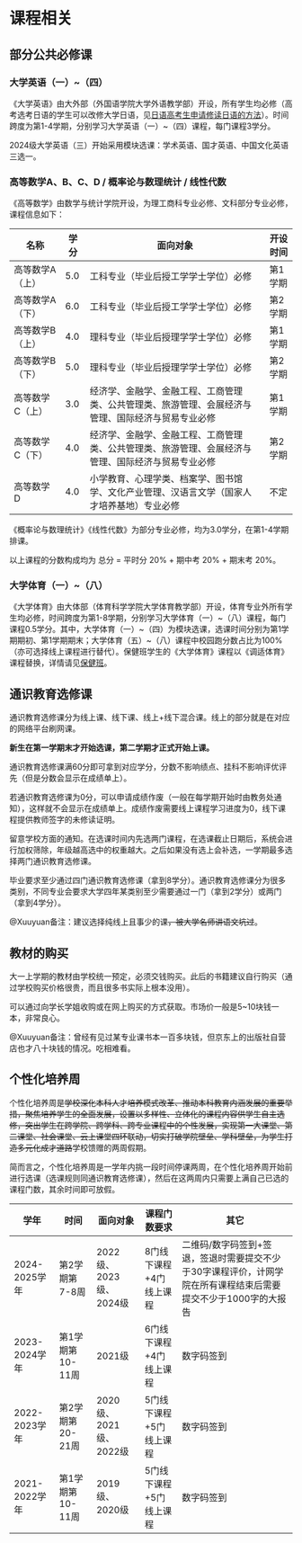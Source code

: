 # 课程相关
## 部分公共必修课
### 大学英语（一）~（四）
《大学英语》由大外部（外国语学院大学外语教学部）开设，所有学生均必修（高考选考日语的学生可以改修大学日语，见[日语高考生申请修读日语的方法](../study/exam.md)）。时间跨度为第1-4学期，分别学习大学英语（一）~（四）课程，每门课程3学分。

2024级大学英语（三）开始采用模块选课：学术英语、国才英语、中国文化英语 三选一。

### 高等数学A、B、C、D / 概率论与数理统计 / 线性代数
《高等数学》由数学与统计学院开设，为理工商科专业必修、文科部分专业必修，课程信息如下：

| 名称 | 学分 | 面向对象 | 开设时间 | 
| --- | --- | --- | --- | 
| 高等数学A（上） | 5.0 | 工科专业（毕业后授工学学士学位）必修 | 第1学期 | 
| 高等数学A（下） | 6.0 | 工科专业（毕业后授工学学士学位）必修 | 第2学期 | 
| 高等数学B（上） | 4.0 | 理科专业（毕业后授理学学士学位）必修 | 第1学期 | 
| 高等数学B（下） | 5.0 | 理科专业（毕业后授理学学士学位）必修 | 第2学期 | 
| 高等数学C（上） | 3.0 | 经济学、金融学、金融工程、工商管理类、公共管理类、旅游管理、会展经济与管理、国际经济与贸易专业必修 | 第1学期 | 
| 高等数学C（下） | 4.0 | 经济学、金融学、金融工程、工商管理类、公共管理类、旅游管理、会展经济与管理、国际经济与贸易专业必修 | 第2学期 | 
| 高等数学D | 4.0 | 小学教育、心理学类、档案学、图书馆学、文化产业管理、汉语言文学（国家人才培养基地）专业必修 | 不定 | 

《概率论与数理统计》《线性代数》为部分专业必修，均为3.0学分，在第1-4学期排课。

以上课程的分数构成均为 总分 = 平时分 20% + 期中考 20% + 期末考 20%。
### 大学体育（一）~（八）
《大学体育》由大体部（体育科学学院大学体育教学部）开设，体育专业外所有学生均必修，时间跨度为第1-8学期，分别学习大学体育（一）~（八）课程，每门课程0.5学分。其中，大学体育（一）~（四）为模块选课，选课时间分别为第1学期期初、第1学期期末；大学体育（五）~（八）课程中校园跑分数占比为100%（亦可选择线上课程进行替代）。保健班学生的《大学体育》课程以《调适体育》课程替换，详情请见[保健班](../study/exam.md)。

## 通识教育选修课
通识教育选修课分为线上课、线下课、线上+线下混合课。线上的部分就是在对应的网络平台刷网课。

**新生在第一学期末才开始选课，第二学期才正式开始上课。**

通识教育选修课满60分即可拿到对应学分，分数不影响绩点、挂科不影响评优评先（但是分数会显示在成绩单上）。

若通识教育选修课为0分，可以申请成绩作废（一般在每学期开始时由教务处通知），这样就不会显示在成绩单上。成绩作废需要线上课程学习进度为0，线下课程提供教师签字的未修读证明。

留意学校方面的通知。在选课时间内先选两门课程，在选课截止日期后，系统会进行加权筛除，年级越高选中的权重越大。之后如果没有选上会补选，一学期最多选择两门通识教育选修课。

毕业要求至少通过四门通识教育选修课（拿到8学分）。通识教育选修课分为很多类别，不同专业会要求大学四年某类别至少需要通过一门（拿到2学分）或两门（拿到4学分）。

@Xuuyuan备注：建议选择纯线上且事少的课<del>，被大学名师讲语文坑过</del>。

## 教材的购买
大一上学期的教材由学校统一预定，必须交钱购买。此后的书籍建议自行购买（通过学校购买价格很贵，而且很多书实际上根本没用）。

可以通过向学长学姐收购或在网上购买的方式获取。市场价一般是5~10块钱一本，非常良心。

@Xuuyuan备注：曾经有见过某专业课书本一百多块钱，但京东上的出版社自营店也才八十块钱的情况。吃相难看。

## 个性化培养周
个性化培养周是<del>学校深化本科人才培养模式改革、推动本科教育内涵发展的重要举措，聚焦培养学生的全面发展，设置以多样性、立体化的课程内容供学生自主选修，突出学生在跨学院、跨学科、跨专业课程中的个性发展，实现第一大课堂、第二课堂、社会课堂、云上课堂四环联动，切实打破学院壁垒、学科壁垒，为学生打造多元化成才道路</del>学校馈赠的两周假期。

简而言之，个性化培养周是一学年内挑一段时间停课两周，在个性化培养周开始前进行选课（选课规则同通识教育选修课），然后在这两周内只需要上满自己已选的课程门数，其余时间即可放假。

| 学年 | 时间 | 面向对象 | 课程门数要求 | 其它 | 
| --- | --- | --- | --- | --- | 
| 2024-2025学年 | 第2学期第7-8周 | 2022级、2023级、2024级 | 8门线下课程+4门线上课程 | 二维码/数字码签到+签退，签退时需要提交不少于30字课程评价，计网学院在所有课程结束后需要提交不少于1000字的大报告 | 
| 2023-2024学年 | 第1学期第10-11周 | 2021级 | 6门线下课程+4门线上课程 | 数字码签到 | 
| 2022-2023学年 | 第2学期第20-21周 | 2020级、2021级、2022级 | 5门线下课程+5门线上课程 | 数字码签到 | 
| 2021-2022学年 | 第1学期第10-11周 | 2019级、2020级 | 5门线下课程+5门线上课程 | 数字码签到 |